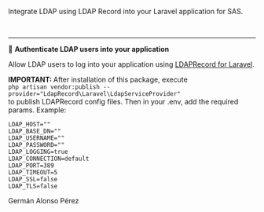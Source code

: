 <!-- readme.md -->

<p >Integrate LDAP using LDAP Record into your Laravel application for SAS.</p>

<p >
    <a href="https://laravel.com"><img alt="" src="https://img.shields.io/badge/Built_for-Laravel-green.svg?style=flat-square"></a>
    <a href="https://github.com/DirectoryTree/LdapRecord-Laravel/actions"></a>
<img alt="" src="https://img.shields.io/packagist/l/directorytree/ldaprecord-laravel.svg?style=flat-square">
</p>

---

🔑  **Authenticate LDAP users into your application**

Allow LDAP users to log into your application using [LDAPRecord for Laravel](https://ldaprecord.com/docs/laravel/v2).

<b>IMPORTANT: </b> After installation of this package, execute <br>
``` php artisan vendor:publish --provider="LdapRecord\Laravel\LdapServiceProvider" ```
<br>
to publish LDAPRecord config files.
Then in your .env, add the required params. Example:
``` 
LDAP_HOST=""
LDAP_BASE_DN=""
LDAP_USERNAME=""
LDAP_PASSWORD=""
LDAP_LOGGING=true
LDAP_CONNECTION=default
LDAP_PORT=389
LDAP_TIMEOUT=5
LDAP_SSL=false
LDAP_TLS=false
 ```


<p >Germán Alonso Pérez </p>

